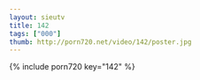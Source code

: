 ```yaml
--- 
layout: sieutv
title: 142
tags: ["000"]
thumb: http://porn720.net/video/142/poster.jpg
---
```

{% include porn720 key="142" %} 
